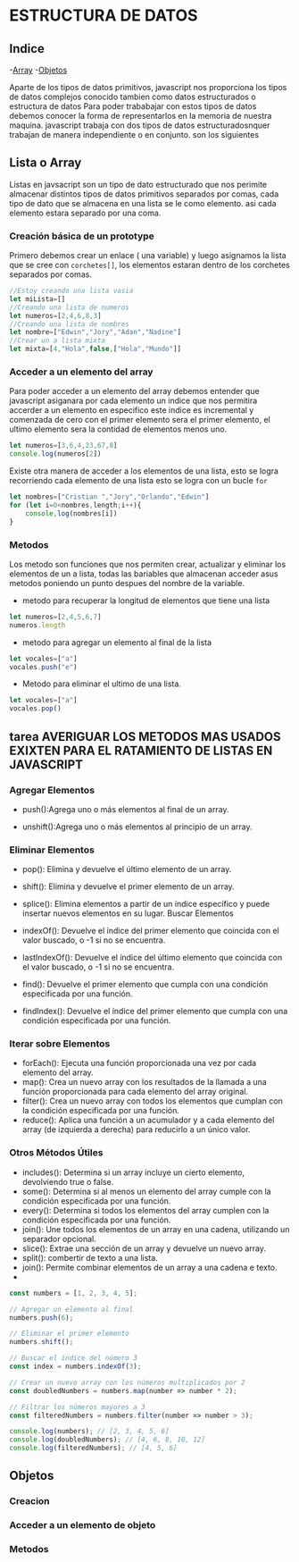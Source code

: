 # ESTRUCTURA DE DATOS
## Indice
-[Array](#lista-o-array)
-[Objetos](#objetos)

Aparte de los tipos de datos primitivos, javascript nos  proporciona los tipos de datos complejos conocido tambien como datos estructurados o estructura de datos
Para poder trababajar con estos tipos de datos debemos conocer la forma de representarlos en la memoria de nuestra maquina.
javascript trabaja con dos tipos de datos estructuradosnquer trabajan de manera independiente o en conjunto.
son los siguientes
## Lista o Array
Listas  en javsacript son un tipo de dato estructurado que nos perimite almacenar distintos tipos de datos primitivos separados por comas, cada tipo de dato que se almacena en una lista se le como elemento.
asi cada elemento estara separado por una coma.
### Creación básica de un prototype
Primero debemos crear un enlace ( una variable) y luego asignamos la lista que se cree con `corchetes[]`, los  elementos estaran dentro de los corchetes separados por comas.
```js
//Estoy creando una lista vasia
let miLista=[]
//Creando una lista de numeros
let numeros=[2,4,6,8,3]
//Creando una lista de nombres
let nombre=["Edwin","Jory","Adan","Nadine"]
//Crear un a lista mixta
let mixta=[4,"Hola",false,["Hola","Mundo"]]
```

### Acceder a un elemento del array
Para poder acceder a un elemento del array debemos entender que javascript asiganara por cada elemento un  indice que nos permitira accerder a un elemento en especifico este indice es incremental y comenzada de cero con el primer elemento sera el primer elemento, el ultimo elemento sera la contidad de elementos menos uno.

```js
let numeros=[3,6,4,23,67,8]
console.log(numeros[2])
```
Existe otra manera de acceder a los elementos de una lista, esto se logra recorriendo cada elemento de una lista esto se logra con un bucle `for`
```js
let nombres=["Cristian ","Jory","Orlando","Edwin"]
for (let i=0<nombres,length;i++){
    console,log(nombres[i])
}
```
### Metodos
Los metodo son funciones que nos permiten crear, actualizar y eliminar los elementos de un a lista, todas las bariables que almacenan acceder asus metodos poniendo un punto despues del nombre de la variable.

- metodo para recuperar la longitud de elementos que tiene  una lista
```js
let numeros=[2,4,5,6,7]
numeros.length
```
- metodo para agregar un elemento al final de la lista
```js
let vocales=["a"]
vocales.push("e")
```
- Metodo para eliminar el ultimo de una lista.
```js
let vocales=["a"]
vocales.pop()
```
## tarea  AVERIGUAR LOS METODOS MAS USADOS  EXIXTEN PARA EL RATAMIENTO DE LISTAS  EN JAVASCRIPT
### Agregar Elementos
- push():Agrega uno o más elementos al final de un array.

- unshift():Agrega uno o más elementos al principio de un array.

### Eliminar Elementos
- pop(): Elimina y devuelve el último elemento de un array.

- shift(): Elimina y devuelve el primer elemento de un array.
- splice(): Elimina elementos a partir de un índice específico y puede insertar nuevos elementos en su lugar.
Buscar Elementos
- indexOf(): Devuelve el índice del primer elemento que coincida con el valor buscado, o -1 si no se encuentra.
- lastIndexOf(): Devuelve el índice del último elemento que coincida con el valor buscado, o -1 si no se encuentra.
- find(): Devuelve el primer elemento que cumpla con una condición especificada por una función.
- findIndex(): Devuelve el índice del primer elemento que cumpla con una condición especificada por una función.
### Iterar sobre Elementos
- forEach(): Ejecuta una función proporcionada una vez por cada elemento del array.
- map(): Crea un nuevo array con los resultados de la llamada a una función proporcionada para cada elemento del array original.   
- filter(): Crea un nuevo array con todos los elementos que cumplan con la condición especificada por una función.
- reduce(): Aplica una función a un acumulador y a cada elemento del array (de izquierda a derecha) para reducirlo a un único valor.   
### Otros Métodos Útiles
- includes(): Determina si un array incluye un cierto elemento, devolviendo true o false.
- some(): Determina si al menos un elemento del array cumple con la condición especificada por una función.
- every(): Determina si todos los elementos del array cumplen con la condición especificada por una función.
- join(): Une todos los elementos de un array en una cadena, utilizando un separador opcional.
- slice(): Extrae una sección de un array y devuelve un nuevo array.
- split(): combertir de texto a una lista.
- join(): Permite combinar elementos de un array a una cadena e texto.
- 

```js
const numbers = [1, 2, 3, 4, 5];

// Agregar un elemento al final
numbers.push(6);

// Eliminar el primer elemento
numbers.shift();

// Buscar el índice del número 3
const index = numbers.indexOf(3);

// Crear un nuevo array con los números multiplicados por 2
const doubledNumbers = numbers.map(number => number * 2);

// Filtrar los números mayores a 3
const filteredNumbers = numbers.filter(number => number > 3);

console.log(numbers); // [2, 3, 4, 5, 6]
console.log(doubledNumbers); // [4, 6, 8, 10, 12]
console.log(filteredNumbers); // [4, 5, 6]
```


## Objetos
### Creacion
### Acceder a un elemento de objeto
### Metodos